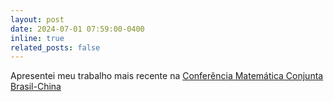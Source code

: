 ```yaml
---
layout: post
date: 2024-07-01 07:59:00-0400
inline: true
related_posts: false
---
```


Apresentei meu trabalho mais recente na [Conferência Matemática Conjunta Brasil-China](https://sbm.org.br/jointmeeting-china/)
